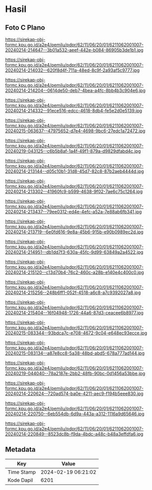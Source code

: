 # Hasil

## Foto C Plano

https://sirekap-obj-formc.kpu.go.id/a2e4/pemilu/pdpr/62/11/06/20/01/6211062001007-20240214-214647--3b01a532-aeef-442e-b084-86905b3de1b1.jpg

https://sirekap-obj-formc.kpu.go.id/a2e4/pemilu/pdpr/62/11/06/20/01/6211062001007-20240214-214032--620f8d4f-711a-48ed-8c9f-2a93af5c9777.jpg

https://sirekap-obj-formc.kpu.go.id/a2e4/pemilu/pdpr/62/11/06/20/01/6211062001007-20240214-214204--0614de50-deb7-4bea-a4fc-8bb4b3c904e6.jpg

https://sirekap-obj-formc.kpu.go.id/a2e4/pemilu/pdpr/62/11/06/20/01/6211062001007-20240214-214332--91ece516-edcc-4618-8db4-fe5e2d0e5139.jpg

https://sirekap-obj-formc.kpu.go.id/a2e4/pemilu/pdpr/62/11/06/20/01/6211062001007-20240215-063637--47975652-d7e4-4698-9bc6-27edc1a72472.jpg

https://sirekap-obj-formc.kpu.go.id/a2e4/pemilu/pdpr/62/11/06/20/01/6211062001007-20240219-043125--c6b5b8af-1a4f-49f1-879a-d9829dfabd4c.jpg

https://sirekap-obj-formc.kpu.go.id/a2e4/pemilu/pdpr/62/11/06/20/01/6211062001007-20240214-213144--d05c10b1-31d8-45d7-82c8-87b2aeb4444d.jpg

https://sirekap-obj-formc.kpu.go.id/a2e4/pemilu/pdpr/62/11/06/20/01/6211062001007-20240214-213302--41960fc9-b599-4638-9f02-7ae6c75c1264.jpg

https://sirekap-obj-formc.kpu.go.id/a2e4/pemilu/pdpr/62/11/06/20/01/6211062001007-20240214-213437--79ee0312-ed4e-4efc-a52a-7e88ab6fb341.jpg

https://sirekap-obj-formc.kpu.go.id/a2e4/pemilu/pdpr/62/11/06/20/01/6211062001007-20240214-213719--6e0fd616-9e8a-45b6-915b-e90b0989ec2d.jpg

https://sirekap-obj-formc.kpu.go.id/a2e4/pemilu/pdpr/62/11/06/20/01/6211062001007-20240214-214951--db1dd7f3-630a-45fc-9d99-63849a2a4522.jpg

https://sirekap-obj-formc.kpu.go.id/a2e4/pemilu/pdpr/62/11/06/20/01/6211062001007-20240214-215120--c13d70b4-76c2-460c-a28b-e140e4c400c0.jpg

https://sirekap-obj-formc.kpu.go.id/a2e4/pemilu/pdpr/62/11/06/20/01/6211062001007-20240214-215256--248b6ff1-052f-4518-a6c8-a7c9392027a8.jpg

https://sirekap-obj-formc.kpu.go.id/a2e4/pemilu/pdpr/62/11/06/20/01/6211062001007-20240214-215404--16f04948-1726-44a6-87d3-ceacee6b8977.jpg

https://sirekap-obj-formc.kpu.go.id/a2e4/pemilu/pdpr/62/11/06/20/01/6211062001007-20240215-083344--93bdca7c-e708-4672-9c04-e648ec93ecce.jpg

https://sirekap-obj-formc.kpu.go.id/a2e4/pemilu/pdpr/62/11/06/20/01/6211062001007-20240215-083134--a87e8cc8-5a38-48bd-abd5-678a777ad144.jpg

https://sirekap-obj-formc.kpu.go.id/a2e4/pemilu/pdpr/62/11/06/20/01/6211062001007-20240219-044040--78a2187e-2bb2-48fb-90bc-0d1456a53bbe.jpg

https://sirekap-obj-formc.kpu.go.id/a2e4/pemilu/pdpr/62/11/06/20/01/6211062001007-20240214-220624--720ad574-ba0e-4211-aec9-f194b5eee830.jpg

https://sirekap-obj-formc.kpu.go.id/a2e4/pemilu/pdpr/62/11/06/20/01/6211062001007-20240214-220750--6eb554db-6d9a-443a-a312-1116a9d65646.jpg

https://sirekap-obj-formc.kpu.go.id/a2e4/pemilu/pdpr/62/11/06/20/01/6211062001007-20240214-220849--8523dc8b-f9da-4bdc-a48c-b48a3effdfa6.jpg


## Metadata

| Key        | Value               |
| ---------- | ------------------- |
| Time Stamp | 2024-02-19 06:21:02 |
| Kode Dapil | 6201                |



